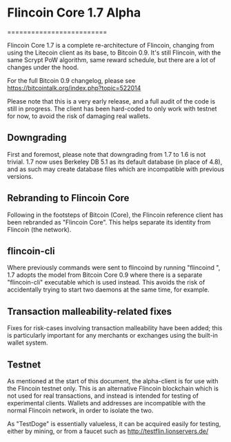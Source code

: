 # Flincoin Core 1.7 Alpha
=========================

Flincoin Core 1.7 is a complete re-architecture of Flincoin, changing from
using the Litecoin client as its base, to Bitcoin 0.9. It's still Flincoin,
with the same Scrypt PoW algorithm, same reward schedule, but there are a 
lot of changes under the hood.


For the full Bitcoin 0.9 changelog, please see https://bitcointalk.org/index.php?topic=522014

Please note that this is a very early release, and a full audit of the code
is still in progress. The client has been hard-coded to only work with testnet
for now, to avoid the risk of damaging real wallets.


Downgrading
-----------

First and foremost, please note that downgrading from 1.7 to 1.6 is not trivial.
1.7 now uses Berkeley DB 5.1 as its default database (in place of 4.8), and as
such may create database files which are incompatible with previous versions.

Rebranding to Flincoin Core
---------------------------

Following in the footsteps of Bitcoin (Core), the Flincoin reference client
has been rebranded as "Flincoin Core". This helps separate its identity
from Flincoin (the network).

flincoin-cli
------------

Where previously commands were sent to flincoind by running
"flincoind <command>", 1.7 adopts the model from Bitcoin Core 0.9 where there is
a separate "flincoin-cli" executable which is used instead. This avoids the risk
of accidentally trying to start two daemons at the same time, for example.


Transaction malleability-related fixes
--------------------------------------

Fixes for risk-cases involving transaction malleability have been added; this
is particularly important for any merchants or exchanges using the built-in
wallet system. 

Testnet
-------

As mentioned at the start of this document, the alpha-client is for use with the
Flincoin testnet only. This is an alternative Flincoin blockchain which is
not used for real transactions, and instead is intended for testing of experimental
clients. Wallets and addresses are incompatible with the normal Flincoin
network, in order to isolate the two.

As "TestDoge" is essentially valueless, it can be acquired easily for testing,
either by mining, or from a faucet such as http://testflin.lionservers.de/
